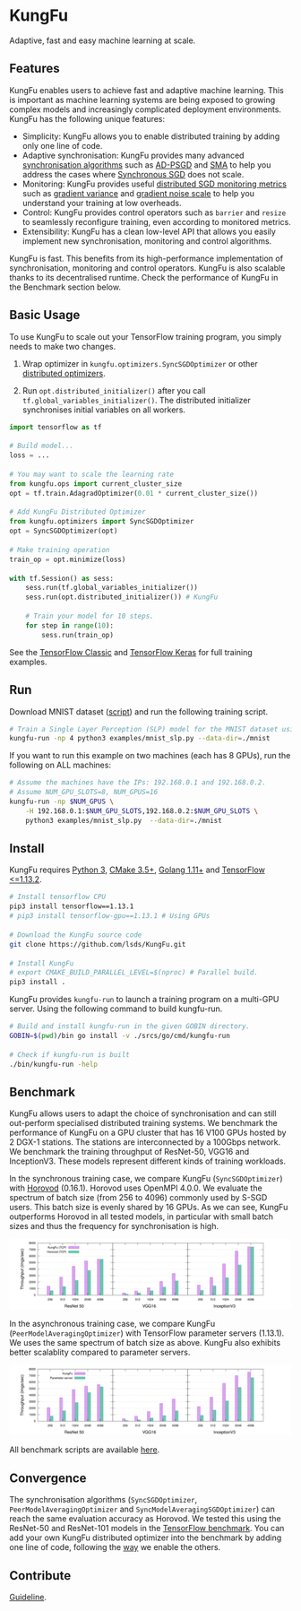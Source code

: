 # KungFu

Adaptive, fast and easy machine learning at scale.

## Features

KungFu enables users to achieve
fast and adaptive machine learning.
This is important as machine learning systems are being
exposed to growing complex models and increasingly complicated deployment environments.
KungFu has the following unique features:

* Simplicity: KungFu allows you to enable distributed training by adding only one line of code.
* Adaptive synchronisation: KungFu provides many advanced [synchronisation algorithms](srcs/python/kungfu/optimizers/__init__.py) such as
[AD-PSGD](https://arxiv.org/abs/1710.06952) and [SMA](http://www.vldb.org/pvldb/vol12/p1399-koliousis.pdf) to help you address the cases where [Synchronous SGD](https://papers.nips.cc/paper/4687-large-scale-distributed-deep-networks.pdf) does not scale.
* Monitoring: KungFu provides useful [distributed SGD monitoring metrics](srcs/python/kungfu/optimizers/sync_sgd.py) such as [gradient variance](https://en.wikipedia.org/wiki/Variance) and [gradient noise scale](https://openai.com/blog/science-of-ai/) to help you understand your training at low overheads.
* Control: KungFu provides control operators such as ``barrier`` and ``resize`` to seamlessly reconfigure training, even according to monitored metrics.
* Extensibility: KungFu has a clean low-level API that allows you easily implement new synchronisation, monitoring and control algorithms.

KungFu is fast. This benefits from
its high-performance implementation of synchronisation, monitoring
and control operators. KungFu is also scalable thanks to its decentralised runtime.
Check the performance of KungFu in the Benchmark section below.

## Basic Usage

To use KungFu to scale out your TensorFlow training program, you simply needs to make two changes.

1. Wrap optimizer in ``kungfu.optimizers.SyncSGDOptimizer`` or other [distributed optimizers](srcs/python/kungfu/optimizers/__init__.py).

2. Run ``opt.distributed_initializer()`` after you call ``tf.global_variables_initializer()``.
    The distributed initializer synchronises initial variables on all workers.

```python
import tensorflow as tf

# Build model...
loss = ...

# You may want to scale the learning rate
from kungfu.ops import current_cluster_size
opt = tf.train.AdagradOptimizer(0.01 * current_cluster_size())

# Add KungFu Distributed Optimizer
from kungfu.optimizers import SyncSGDOptimizer
opt = SyncSGDOptimizer(opt)

# Make training operation
train_op = opt.minimize(loss)

with tf.Session() as sess:
    sess.run(tf.global_variables_initializer())
    sess.run(opt.distributed_initializer()) # KungFu

    # Train your model for 10 steps.
    for step in range(10):
        sess.run(train_op)
```

See the [TensorFlow Classic](examples/mnist_slp.py) and [TensorFlow Keras](examples/mnist_keras.py) for full training examples.

## Run

Download MNIST dataset ([script](scripts/download-mnist.sh)) and run the following training script.

```bash
# Train a Single Layer Perception (SLP) model for the MNIST dataset using 4 CPUs for 10 data epochs.
kungfu-run -np 4 python3 examples/mnist_slp.py --data-dir=./mnist
```

If you want to run this example on two machines (each has 8 GPUs), run the following on ALL machines:

```bash
# Assume the machines have the IPs: 192.168.0.1 and 192.168.0.2.
# Assume NUM_GPU_SLOTS=8, NUM_GPUS=16
kungfu-run -np $NUM_GPUS \
    -H 192.168.0.1:$NUM_GPU_SLOTS,192.168.0.2:$NUM_GPU_SLOTS \
    python3 examples/mnist_slp.py  --data-dir=./mnist
```

## Install

KungFu requires [Python 3](https://www.python.org/downloads/), [CMake 3.5+](https://cmake.org/install/), [Golang 1.11+](https://golang.org/dl/) and [TensorFlow <=1.13.2](https://www.tensorflow.org/install/pip#older-versions-of-tensorflow).

```bash
# Install tensorflow CPU
pip3 install tensorflow==1.13.1
# pip3 install tensorflow-gpu==1.13.1 # Using GPUs

# Download the KungFu source code
git clone https://github.com/lsds/KungFu.git

# Install KungFu
# export CMAKE_BUILD_PARALLEL_LEVEL=$(nproc) # Parallel build.
pip3 install .
```

KungFu provides ``kungfu-run`` to launch a training program on a multi-GPU server.
Using the following command to build kungfu-run.

```bash
# Build and install kungfu-run in the given GOBIN directory.
GOBIN=$(pwd)/bin go install -v ./srcs/go/cmd/kungfu-run

# Check if kungfu-run is built
./bin/kungfu-run -help
```

## Benchmark

KungFu allows users to adapt the choice of synchronisation and
can still out-perform specialised distributed training systems.
We benchmark the performance of KungFu
on a GPU cluster that has 16 V100 GPUs hosted by 2 DGX-1 stations.
The stations are interconnected by a 100Gbps network.
We benchmark the training throughput of
 ResNet-50, VGG16 and InceptionV3. These models represent different kinds of training workloads.

In the synchronous training case, we compare KungFu (``SyncSGDOptimizer``) with [Horovod](https://github.com/horovod/horovod) (0.16.1). Horovod uses OpenMPI 4.0.0.
We evaluate the spectrum of batch size (from 256 to 4096) commonly used by S-SGD users.
This batch size is evenly shared by 16 GPUs.
As we can see,
KungFu outperforms Horovod in all tested models,
in particular with small batch sizes and thus the
frequency for synchronisation is high.

![sync](benchmarks/synchronisation/result/sync-scalability.svg)

In the asynchronous training case, we compare KungFu (``PeerModelAveragingOptimizer``) with TensorFlow parameter servers (1.13.1).
We uses the same spectrum of batch size as above.
KungFu also exhibits better scalablity compared to parameter servers.

![async](benchmarks/synchronisation/result/async-scalability.svg)

All benchmark scripts are available [here](KungFu/benchmarks/synchronisation/).

## Convergence

The synchronisation algorithms (``SyncSGDOptimizer``, ``PeerModelAveragingOptimizer`` and ``SyncModelAveragingSGDOptimizer``)
can reach the same evaluation accuracy as Horovod.
We tested this using the ResNet-50 and ResNet-101 models in the [TensorFlow benchmark](https://github.com/luomai/benchmarks/tree/cnn_tf_v1.12_compatible_kungfu).
You can add your own KungFu distributed optimizer into the benchmark by adding one line of code, following the [way](https://github.com/luomai/benchmarks/blob/1eb102a81cdcd42cdbea56d2d19f36a8018e9f80/scripts/tf_cnn_benchmarks/benchmark_cnn.py#L1197) we enable the others.

## Contribute

[Guideline](CONTRIBUTING.md).
